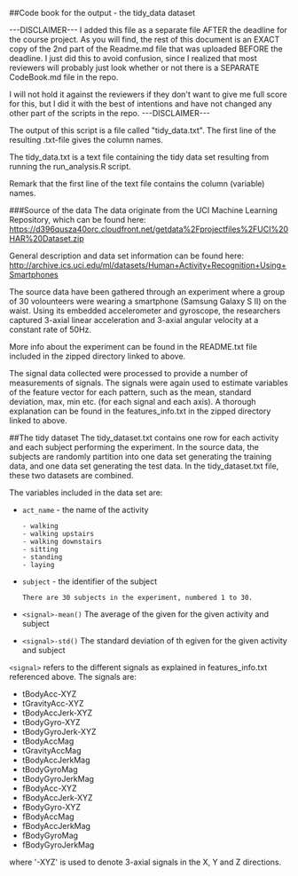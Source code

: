 ##Code book for the output - the tidy_data dataset

---DISCLAIMER---
I added this file as a separate file AFTER the deadline for the course project.
As you will find, the rest of this document is an EXACT copy of the 2nd part of the Readme.md file that was uploaded BEFORE the deadline. I just did this to avoid confusion, since I realized that most reviewers will probably just look whether or not there is a SEPARATE CodeBook.md file in the repo.

I will not hold it against the reviewers if they don't want to give me full score for this, but I did it with the best of intentions and have not changed any other part of the scripts in the repo.
---DISCLAIMER---

The output of this script is a file called "tidy_data.txt". The first line of the resulting .txt-file gives the column names.

The tidy_data.txt is a text file containing the tidy data set resulting from running the run_analysis.R script.

Remark that the first line of the text file contains the column (variable) names.

###Source of the data
The data originate from the UCI Machine Learning Repository, which can be found here:
https://d396qusza40orc.cloudfront.net/getdata%2Fprojectfiles%2FUCI%20HAR%20Dataset.zip

General description and data set information can be found here:
http://archive.ics.uci.edu/ml/datasets/Human+Activity+Recognition+Using+Smartphones

The source data have been gathered through an experiment where a group of 30 volounteers were wearing a smartphone (Samsung Galaxy S II) on the waist. Using its embedded accelerometer and gyroscope, the researchers captured 3-axial linear acceleration and 3-axial angular velocity at a constant rate of 50Hz. 

More info about the experiment can be found in the README.txt file included in the zipped directory linked to above.

The signal data collected were processed to provide a number of measurements of signals. The signals were again used to estimate variables of the feature vector for each pattern, such as the mean, standard deviation, max, min etc. (for each signal and each axis). A thorough explanation can be found in the features_info.txt in the zipped directory linked to above. 

##The tidy dataset
The tidy_dataset.txt contains one row for each activity and each subject performing the experiment. In the source data, the subjects are randomly partition into one data set generating the training data, and one data set generating the test data. In the tidy_dataset.txt file, these two datasets are combined.

The variables included in the data set are:

* `act_name` - the name of the activity

      - walking
      - walking upstairs
      - walking downstairs
      - sitting
      - standing
      - laying
      
* `subject` - the identifier of the subject

      There are 30 subjects in the experiment, numbered 1 to 30.
      
* `<signal>-mean()`
      The average of the given <signal> for the given activity and subject  
      
* `<signal>-std()`
      The standard deviation of th egiven <signal> for the given activity and subject
      
`<signal>` refers to the different signals as explained in features_info.txt referenced above.
The signals are:

* tBodyAcc-XYZ
* tGravityAcc-XYZ
* tBodyAccJerk-XYZ
* tBodyGyro-XYZ
* tBodyGyroJerk-XYZ
* tBodyAccMag
* tGravityAccMag
* tBodyAccJerkMag
* tBodyGyroMag
* tBodyGyroJerkMag
* fBodyAcc-XYZ
* fBodyAccJerk-XYZ
* fBodyGyro-XYZ
* fBodyAccMag
* fBodyAccJerkMag
* fBodyGyroMag
* fBodyGyroJerkMag

where '-XYZ' is used to denote 3-axial signals in the X, Y and Z directions.